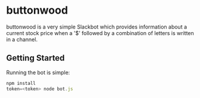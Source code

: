 # buttonwood

buttonwood is a very simple Slackbot which provides information about a current
stock price when a '$' followed by a combination of letters is written in a
channel.

## Getting Started

Running the bot is simple:

```js
npm install
token=<token> node bot.js
```